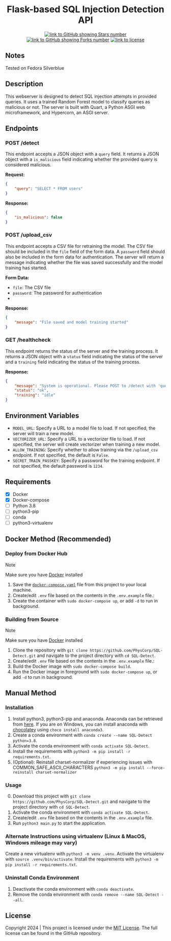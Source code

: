 <h1 align="center">
  <strong>Flask-based SQL Injection Detection API</strong>
</h1>

<div align="center">
  
  <a href="https://github.com/PhysCorp/SQL-Detect">![link to GitHub showing Stars number](https://img.shields.io/github/stars/PhysCorp/SQL-Detect?style=social)</a>
  <a href="https://github.com/PhysCorp/SQL-Detect">![link to GitHub showing Forks number](https://img.shields.io/github/forks/PhysCorp/SQL-Detect?style=social)</a>
  <a href="https://github.com/PhysCorp/SQL-Detect/LICENSE">![link to license](https://img.shields.io/github/license/PhysCorp/SQL-Detect)</a>
 
</div>

## Notes
Tested on Fedora Silverblue

## Description
This webserver is designed to detect SQL injection attempts in provided queries. It uses a trained Random Forest model to classify queries as malicious or not. The server is built with Quart, a Python ASGI web microframework, and Hypercorn, an ASGI server.

## Endpoints
### POST /detect
This endpoint accepts a JSON object with a `query` field. It returns a JSON object with a `is_malicious` field indicating whether the provided query is considered malicious.

**Request:**
```json
{
    "query": "SELECT * FROM users"
}
```

**Response:**
```json
{
    "is_malicious": false
}
```

### POST /upload_csv
This endpoint accepts a CSV file for retraining the model. The CSV file should be included in the `file` field of the form data. A `password` field should also be included in the form data for authentication. The server will return a message indicating whether the file was saved successfully and the model training has started.

**Form Data:**
- `file`: The CSV file
- `password`: The password for authentication
- 
**Response:**
```json
{
    "message": "File saved and model training started"
}
```

### GET /healthcheck
This endpoint returns the status of the server and the training process. It returns a JSON object with a `status` field indicating the status of the server and a `training` field indicating the status of the training process.

**Response:**
```json
{
    "message": "System is operational. Please POST to /detect with 'query' to use the service.",
    "status": "ok",
    "training": "idle"
}
```

## Environment Variables
- `MODEL_URL`: Specify a URL to a model file to load. If not specified, the server will train a new model.
- `VECTORIZER_URL`: Specify a URL to a vectorizer file to load. If not specified, the server will create vectorizer when training a new model.
- `ALLOW_TRAINING`: Specify whether to allow training via the `/upload_csv` endpoint. If not specified, the default is `False`.
- `SECRET_TRAIN_PASSKEY`: Specify a password for the training endpoint. If not specified, the default password is `1234`.

## Requirements
- [X] Docker
- [X] Docker-compose
- [ ] Python 3.8
- [ ] python3-pip
- [ ] conda
- [ ] python3-virtualenv

## Docker Method (Recommended)
### Deploy from Docker Hub
> [!Note]
> Make sure you have [Docker](https://docs.docker.com/engine/install/) installed
1. Save the [`docker-compose.yaml`](https://github.com/PhysCorp/SQL-Detect/docker-compose.yaml) file from this project to your local machine.
2. Create/edit `.env` file based on the contents in the `.env.example` file.:
3. Create the container with `sudo docker-compose up`, or add `-d` to run in background.

### Building from Source
> [!Note]
> Make sure you have [Docker](https://docs.docker.com/engine/install/) installed
1. Clone the repository with `git clone https://github.com/PhysCorp/SQL-Detect.git` and navigate to the project directory with `cd SQL-Detect`.
2. Create/edit `.env` file based on the contents in the `.env.example` file.:
3. Build the Docker image with `sudo docker-compose build`.
4. Run the Docker image in foreground with `sudo docker-compose up`, or add `-d` to run in background.

## Manual Method
### Installation
1. Install python3, python3-pip and anaconda. Anaconda can be retrieved from [here](https://www.anaconda.com/products/individual). If you are on Windows, you can install anaconda with [chocolatey](https://chocolatey.org/) using `choco install anaconda3`.
2. Create a conda environment with `conda create --name SQL-Detect python=3.8`.
3. Activate the conda environment with `conda activate SQL-Detect`.
4. Install the requirements with `python3 -m pip install -r requirements.txt`.
5. (Optional): Reinstall charset-normalizer if experiencing issues with COMMON_SAFE_ASCII_CHARACTERS `python3 -m pip install --force-reinstall charset-normalizer`

### Usage
0. Download this project with `git clone https://github.com/PhysCorp/SQL-Detect.git` and navigate to the project directory with `cd SQL-Detect`.
1. Activate the conda environment with `conda activate SQL-Detect`.
2. Create/edit `.env` file based on the contents in the `.env.example` file.
3. Run `python3 main.py` to start the application.

### Alternate Instructions using virtualenv (Linux & MacOS, Windows mileage may vary)
Create a new virtualenv with `python3 -m venv .venv`.
Activate the virtualenv with `source .venv/bin/activate`.
Install the requirements with `python3 -m pip install -r requirements.txt`.

### Uninstall Conda Environment
1. Deactivate the conda environment with `conda deactivate`.
2. Remove the conda environment with `conda remove --name SQL-Detect --all`.

## License
Copyright 2024 | This project is licensed under the [MIT License](LICENSE). The full license can be found in the GitHub repository.